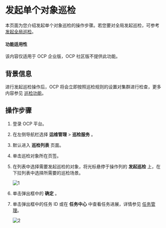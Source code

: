 # 发起单个对象巡检

本页面为您介绍发起单个对象巡检的操作步骤。若您要对全局发起巡检，可参考 [发起全局巡检](../400.initate-a-inspection/200.initiate-global-inspection.md)。

<main id="notice" type='notice'>
<h4>功能适用性</h4>
<p>该内容仅适用于 OCP 企业版，OCP 社区版不提供此功能。</p>
</main>

## 背景信息

进行发起巡检操作后，OCP 将会立即按照巡检规则的设置对集群进行检查，更多内容参见 [巡检功能](../100.inspection-management.md)。

## 操作步骤

1. 登录 OCP 平台。

2. 在左侧导航栏选择 **运维管理** > **巡检服务** 。

3. 默认进入 **巡检列表** 页面。

4. 单击巡检对象所在页签。

5. 在列表中选择需要发起巡检的对象，将光标悬停于操作列的 **发起巡检** 上，在下拉列表中选择所需要的巡检场景。

   ![1](https://obbusiness-private.oss-cn-shanghai.aliyuncs.com/doc/img/ocp/401/%E5%8F%91%E8%B5%B7%E5%8D%95%E4%B8%AA%E5%B7%A1%E6%A3%801.png)

6. 单击弹出框中的 **确定** 。

7. 单击弹出框中的任务 ID 或在 **任务中心** 中查看任务进展，详情参见 [任务管理](../../1600.system-management-features/600.manage-tasks.md)。

   ![2](https://obbusiness-private.oss-cn-shanghai.aliyuncs.com/doc/img/ocp/401/%E5%8F%91%E8%B5%B7%E4%BB%BB%E5%8A%A11.png)

